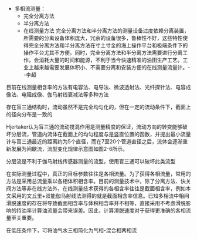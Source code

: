 - 多相流测量：
  - 完全分离方法
  - 半分离方法
  - 在线测量方法
完全分离方法和半分离方法的测量设备过度依赖分离装置，所需要的分离设备体积庞大，冗余的设备很多，鲁棒性不好，这些特性使得完全分离方法和半分离方法在寸土寸金的海上操作平台和极端条件下的操作平台尤其不方便。同时，完全分离方法和半分离方法需要进行分离工作，会消耗大量的时间和能源，不利于当今快速精准的油田生产工艺。工业上越来越需要发展体积小、不需要分离和安装方便的在线测量流量计。--李超

目前在线测量相含率的方法有电容法、电导法、微波透射法、光纤探针法、电容成像法、电阻成像、伽马射线衰减法等多种方法

存在盲三通结构时，流动虽然不是完全均匀化的，但在一定的流动条件下，截面上的径向分布是一致的

Hjertaker认为盲三通的流动搅混作用是测量精度的保证，流动方向的转变能够破坏分层流，管道内流体在截面上的均匀程度与是竖直位置的函数，并提出最小流量计与盲三通最近的距离约为5个直径，而在7至20个管道直径之后，流体会逐渐重新发展为间歇流，流型变化规律示意图如图2-6所示。

分层流是不利于伽马射线传感器测量的流型，使用盲三通可以破坏此类流型

在实际测量过程中，真正的目标参数往往是各相流量。为了获得各相流量，常用的方法是采用总流量乘以各相体积相含率。目前的测量技术中，除了分离方法、快关阀方法等非在线方法外，在线测量技术获得的各相含率往往是截面相含率，例如本文采用的文丘里+双能伽马射线法测得的就是截面相含率信息。已知多相流中相间滑脱速度的存在将导致截面相含率与体积相含率并不相等，直接采用不考虑滑脱影响的持油率计算油流量会带来误差。因此，计算滑脱速度对于获得更准确的各相流量至关重要。

在低压条件下，可将油气水三相简化为气相-混合相两相流